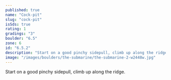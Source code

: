 ```yaml
---
published: true
name: "Cock-pit"
slug: "cock-pit"
isSds: true
rating: 1
gradings: "3"
boulder: "6.5"
zone: 6
id: "6.5.2"
description: "Start on a good pinchy sidepull, climb up along the ridge."
image: "/images/boulders/the-submarine/the-submarine-2-w2448w.jpg"
---
```


Start on a good pinchy sidepull, climb up along the ridge.
